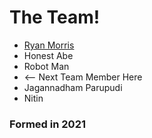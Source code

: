 # The Team!

* [Ryan Morris](./ryan-morris.md)
* Honest Abe
* Robot Man
* <-- Next Team Member Here
* Jagannadham Parupudi
* Nitin 
### Formed in 2021
